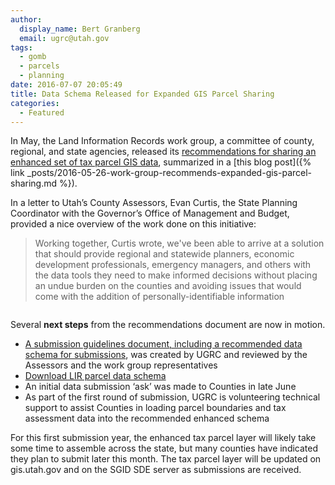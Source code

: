 ```yaml
---
author:
  display_name: Bert Granberg
  email: ugrc@utah.gov
tags:
  - gomb
  - parcels
  - planning
date: 2016-07-07 20:05:49
title: Data Schema Released for Expanded GIS Parcel Sharing
categories:
  - Featured
---
```


In May, the Land Information Records work group, a committee of county, regional, and state agencies, released its [recommendations for sharing an enhanced set of tax parcel GIS data](https://drive.google.com/file/d/1E3ks5ndjMKiZqS5b7N6a3_1paJK0jHi_), summarized in a [this blog post]({% link _posts/2016-05-26-work-group-recommends-expanded-gis-parcel-sharing.md %}).

In a letter to Utah’s County Assessors, Evan Curtis, the State Planning Coordinator with the Governor’s Office of Management and Budget, provided a nice overview of the work done on this initiative:

> Working together, Curtis wrote, we've been able to arrive at a solution that should provide regional and statewide planners, economic development professionals, emergency managers, and others with the data tools they need to make informed decisions without placing an undue burden on the counties and avoiding issues that would come with the addition of personally-identifiable information

<a href="https://docs.google.com/a/utah.gov/document/d/1pNqjCeF_3NZjNnBGqQ3EqliMkVaWtAbybn1eZ4gt038/edit?usp=sharing "><img src="{% link images/taxparcelschema_thumb.png %}" alt="" title="Expanded Parcel Data Sharing, Implementation Guidelines" class="inline-text-right" loading="lazy" /></a>

Several **next steps** from the recommendations document are now in motion.

- [A submission guidelines document, including a recommended data schema for submissions](https://drive.google.com/file/d/1E40YeeN6zCSaTz9N3ohWMfV-3fEBofAW), was created by UGRC and reviewed by the Assessors and the work group representatives
- [Download LIR parcel data schema](https://drive.google.com/a/utah.gov/uc?id=1E07b5rwBmAl8nvyn0ETUR-wVPYSdo9oB&export=download)
- An initial data submission ‘ask’ was made to Counties in late June
- As part of the first round of submission, UGRC is volunteering technical support to assist Counties in loading parcel boundaries and tax assessment data into the recommended enhanced schema

For this first submission year, the enhanced tax parcel layer will likely take some time to assemble across the state, but many counties have indicated they plan to submit later this month. The tax parcel layer will be updated on gis.utah.gov and on the SGID SDE server as submissions are received.
